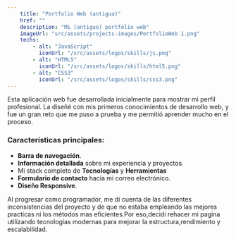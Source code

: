 ```yaml
---
    title: "Portfolio Web (antiguo)"
    href: ""
    description: "Mi (antiguo) portfolio web"
    imageUrl: "src/assets/projects-images/PortfolioWeb 1.png"
    techs:
        - alt: "JavaScript"
          iconUrl: "/src/assets/logos/skills/js.png"
        - alt: "HTML5"
          iconUrl: "/src/assets/logos/skills/html5.png"
        - alt: "CSS3"
          iconUrl: "/src/assets/logos/skills/css3.png" 
---
```


Esta aplicación web fue desarrollada inicialmente para mostrar mi perfil profesional.
La diseñé con mis primeros conocimientos de desarrollo web, y fue un gran reto que me puso a prueba y me permitió aprender mucho en el proceso.
### Características principales:
- **Barra de navegación**.
- **Información detallada** sobre mi experiencia y proyectos.
- Mi stack completo de **Tecnologías** y **Herramientas**
- **Formulario de contacto** hacía mi correo electrónico.
- **Diseño Responsive**.

Al progresar como programador, me di cuenta de las diferentes inconsistencias del proyecto y de que no estaba empleando las mejores practicas ni los métodos mas eficientes.Por eso,decidi rehacer mi pagina utilizando tecnologias modernas para mejorar la estructura,rendimiento y escalabilidad.






